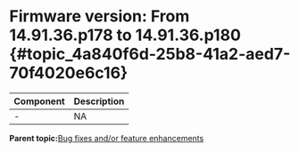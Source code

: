 # Firmware version: From 14.91.36.p178 to 14.91.36.p180 {#topic_4a840f6d-25b8-41a2-aed7-70f4020e6c16}

|Component|Description|
|-----------|-------------|
|-|NA|

**Parent topic:**[Bug fixes and/or feature enhancements](../topics/bug_fixes_andor_feature_enhancements_03.md)

